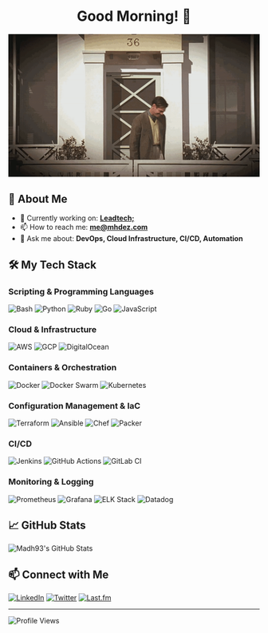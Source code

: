 <div align="center">

# Good Morning! 👋

![In case I don't see ya](img/morning.gif)

</div>

## 🚀 About Me

- 🔭 Currently working on: **[Leadtech;](https://leadtech.com)**
- 📫 How to reach me: **[me@mhdez.com](mailto:me@mhdez.com)**
- 💬 Ask me about: **DevOps, Cloud Infrastructure, CI/CD, Automation**

## 🛠️ My Tech Stack

### Scripting & Programming Languages

![Bash](https://img.shields.io/badge/-Bash-4EAA25?style=flat&logo=gnu-bash&logoColor=white)
![Python](https://img.shields.io/badge/-Python-3776AB?style=flat&logo=python&logoColor=white)
![Ruby](https://img.shields.io/badge/-Ruby-CC342D?style=flat&logo=ruby&logoColor=white)
![Go](https://img.shields.io/badge/-Go-00ADD8?style=flat-square&logo=go&logoColor=white)
![JavaScript](https://img.shields.io/badge/-JavaScript-F7DF1E?style=flat&logo=javascript&logoColor=black)

### Cloud & Infrastructure
![AWS](https://img.shields.io/badge/-AWS-232F3E?style=flat&logo=amazon-aws&logoColor=white)
![GCP](https://img.shields.io/badge/-Google%20Cloud-4285F4?style=flat&logo=google-cloud&logoColor=white)
![DigitalOcean](https://img.shields.io/badge/-DigitalOcean-0080FF?style=flat&logo=digitalocean&logoColor=white)

### Containers & Orchestration
![Docker](https://img.shields.io/badge/-Docker-2496ED?style=flat&logo=docker&logoColor=white)
![Docker Swarm](https://img.shields.io/badge/-Docker%20Swarm-2496ED?style=flat&logo=docker&logoColor=white)
![Kubernetes](https://img.shields.io/badge/-Kubernetes-326CE5?style=flat&logo=kubernetes&logoColor=white)

### Configuration Management & IaC
![Terraform](https://img.shields.io/badge/-Terraform-623CE4?style=flat&logo=terraform&logoColor=white)
![Ansible](https://img.shields.io/badge/-Ansible-EE0000?style=flat&logo=ansible&logoColor=white)
![Chef](https://img.shields.io/badge/-Chef-FF4F00?style=flat&logo=chef&logoColor=white)
![Packer](https://img.shields.io/badge/-Packer-8C4BFF?style=flat&logo=hashicorp&logoColor=white)

### CI/CD
![Jenkins](https://img.shields.io/badge/-Jenkins-D24939?style=flat&logo=jenkins&logoColor=white)
![GitHub Actions](https://img.shields.io/badge/-GitHub%20Actions-2088FF?style=flat&logo=github-actions&logoColor=white)
![GitLab CI](https://img.shields.io/badge/-GitLab%20CI-FCA121?style=flat&logo=gitlab&logoColor=white)

### Monitoring & Logging
![Prometheus](https://img.shields.io/badge/-Prometheus-E6522C?style=flat&logo=prometheus&logoColor=white)
![Grafana](https://img.shields.io/badge/-Grafana-F46800?style=flat&logo=grafana&logoColor=white)
![ELK Stack](https://img.shields.io/badge/-ELK%20Stack-005571?style=flat&logo=elastic-stack&logoColor=white)
![Datadog](https://img.shields.io/badge/-Datadog-632CA6?style=flat&logo=datadog&logoColor=white)

## 📈 GitHub Stats

![Madh93's GitHub Stats](https://github-readme-stats.vercel.app/api?username=Madh93&show_icons=true&theme=radical)

<!--
## 🌟 Highlighted Projects

### [Project 1: CI/CD Pipeline Automation](https://github.com/Madh93/project1)
A complete CI/CD pipeline using Jenkins, Docker, and Kubernetes to automate the deployment process.

### [Project 2: Infrastructure as Code with Terraform](https://github.com/Madh93/project2)
Automated the provisioning of cloud infrastructure using Terraform and AWS.

### [Project 3: Monitoring with Prometheus and Grafana](https://github.com/Madh93/project3)
Set up a robust monitoring solution for microservices architecture using Prometheus and Grafana.
-->

## 📫 Connect with Me

[![LinkedIn](https://img.shields.io/badge/-LinkedIn-0077B5?style=flat&logo=linkedin&logoColor=white)](https://www.linkedin.com/in/migueldhdez)
[![Twitter](https://img.shields.io/badge/-Twitter-1DA1F2?style=flat&logo=twitter&logoColor=white)](https://twitter.com/madh93)
[![Last.fm](https://img.shields.io/badge/-Last.fm-1DB954?style=flat&logo=lastfm&logoColor=white)](https://www.last.fm/es/user/Madh93)

---

![Profile Views](https://komarev.com/ghpvc/?username=Madh93&color=blue)
